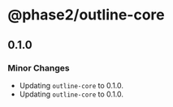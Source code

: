 # @phase2/outline-core

## 0.1.0

### Minor Changes

- Updating `outline-core` to 0.1.0.
- Updating `outline-core` to 0.1.0.
